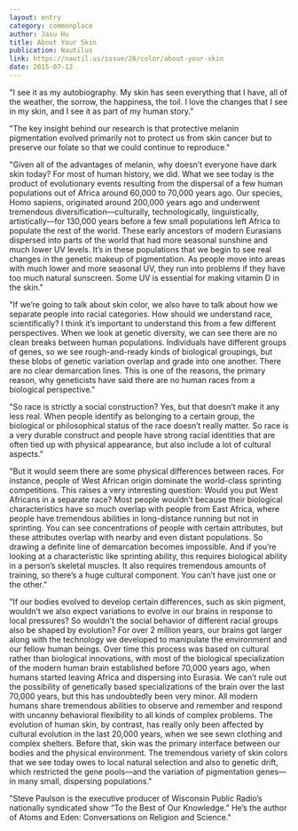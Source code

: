 ```yaml
---
layout: entry
category: commonplace
author: Jasu Hu
title: About Your Skin
publication: Nautilus
link: https://nautil.us/issue/26/color/about-your-skin
date: 2015-07-12
---
```


"I see it as my autobiography. My skin has seen everything that I have, all of the weather, the sorrow, the happiness, the toil. I love the changes that I see in my skin, and I see it as part of my human story."
 
 "The key insight behind our research is that protective melanin pigmentation evolved primarily not to protect us from skin cancer but to preserve our folate so that we could continue to reproduce."

"Given all of the advantages of melanin, why doesn’t everyone have dark skin today? For most of human history, we did. What we see today is the product of evolutionary events resulting from the dispersal of a few human populations out of Africa around 60,000 to 70,000 years ago. Our species, Homo sapiens, originated around 200,000 years ago and underwent tremendous diversification—culturally, technologically, linguistically, artistically—for 130,000 years before a few small populations left Africa to populate the rest of the world. These early ancestors of modern Eurasians dispersed into parts of the world that had more seasonal sunshine and much lower UV levels. It’s in these populations that we begin to see real changes in the genetic makeup of pigmentation. As people move into areas with much lower and more seasonal UV, they run into problems if they have too much natural sunscreen. Some UV is essential for making vitamin D in the skin."

"If we’re going to talk about skin color, we also have to talk about how we separate people into racial categories. How should we understand race, scientifically? I think it’s important to understand this from a few different perspectives. When we look at genetic diversity, we can see there are no clean breaks between human populations. Individuals have different groups of genes, so we see rough-and-ready kinds of biological groupings, but these blobs of genetic variation overlap and grade into one another. There are no clear demarcation lines. This is one of the reasons, the primary reason, why geneticists have said there are no human races from a biological perspective."

"So race is strictly a social construction? Yes, but that doesn’t make it any less real. When people identify as belonging to a certain group, the biological or philosophical status of the race doesn’t really matter. So race is a very durable construct and people have strong racial identities that are often tied up with physical appearance, but also include a lot of cultural aspects."

"But it would seem there are some physical differences between races. For instance, people of West African origin dominate the world-class sprinting competitions. This raises a very interesting question: Would you put West Africans in a separate race? Most people wouldn’t because their biological characteristics have so much overlap with people from East Africa, where people have tremendous abilities in long-distance running but not in sprinting. You can see concentrations of people with certain attributes, but these attributes overlap with nearby and even distant populations. So drawing a definite line of demarcation becomes impossible. And if you’re looking at a characteristic like sprinting ability, this requires biological ability in a person’s skeletal muscles. It also requires tremendous amounts of training, so there’s a huge cultural component. You can’t have just one or the other."

"If our bodies evolved to develop certain differences, such as skin pigment, wouldn’t we also expect variations to evolve in our brains in response to local pressures? So wouldn’t the social behavior of different racial groups also be shaped by evolution? For over 2 million years, our brains got larger along with the technology we developed to manipulate the environment and our fellow human beings. Over time this process was based on cultural rather than biological innovations, with most of the biological specialization of the modern human brain established before 70,000 years ago, when humans started leaving Africa and dispersing into Eurasia. We can’t rule out the possibility of genetically based specializations of the brain over the last 70,000 years, but this has undoubtedly been very minor. All modern humans share tremendous abilities to observe and remember and respond with uncanny behavioral flexibility to all kinds of complex problems. The evolution of human skin, by contrast, has really only been affected by cultural evolution in the last 20,000 years, when we see sewn clothing and complex shelters. Before that, skin was the primary interface between our bodies and the physical environment. The tremendous variety of skin colors that we see today owes to local natural selection and also to genetic drift, which restricted the gene pools—and the variation of pigmentation genes—in many small, dispersing populations."

"Steve Paulson is the executive producer of Wisconsin Public Radio’s nationally syndicated show “To the Best of Our Knowledge.” He’s the author of Atoms and Eden: Conversations on Religion and Science."
